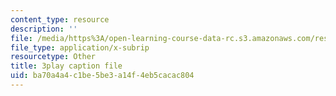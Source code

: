```yaml
---
content_type: resource
description: ''
file: /media/https%3A/open-learning-course-data-rc.s3.amazonaws.com/res-5-0001-digital-lab-techniques-manual-spring-2007/ba70a4a4c1be5be3a14f4eb5cacac804_AcNtVgOp0bI.vtt
file_type: application/x-subrip
resourcetype: Other
title: 3play caption file
uid: ba70a4a4-c1be-5be3-a14f-4eb5cacac804
---
```

